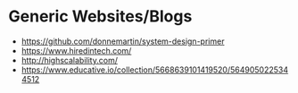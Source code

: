 # Generic Websites/Blogs
* https://github.com/donnemartin/system-design-primer
* https://www.hiredintech.com/
* http://highscalability.com/
* https://www.educative.io/collection/5668639101419520/5649050225344512
